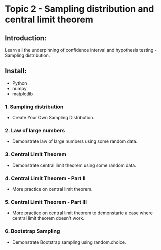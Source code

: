 # Topic 2 - Sampling distribution and central limit theorem

## Introduction:
Learn all the underpinning of confidence interval and hypothesis testing - Sampling
distribution.

## Install:

- Python
- numpy
- matplotlib

### 1. Sampling distribution

- Create Your Own Sampling Distribution.

### 2. Law of large numbers

- Demonstrate law of large numbers using some random data.

### 3. Central Limit Theorem

- Demonstrate central limit theorem using some random data.

### 4. Central Limit Theorem - Part II

- More practice on central limit theorem.

### 5. Central Limit Theorem - Part III

- More practice on central limit theorem to demonstarte a case where central limit theorem doesn't work.

### 6. Bootstrap Sampling 

- Demonstrate Bootstrap sampling using random.choice.

